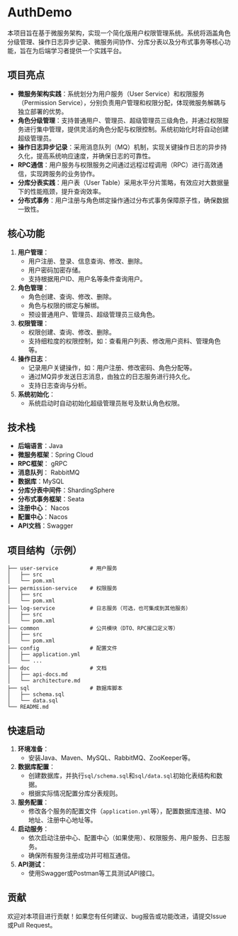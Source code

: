 # AuthDemo
本项目旨在基于微服务架构，实现一个简化版用户权限管理系统。系统将涵盖角色分级管理、操作日志异步记录、微服务间协作、分库分表以及分布式事务等核心功能，旨在为后端学习者提供一个实践平台。

## 项目亮点

  * **微服务架构实践**：系统划分为用户服务（User Service）和权限服务（Permission Service），分别负责用户管理和权限分配，体现微服务解耦与独立部署的优势。
  * **角色分级管理**：支持普通用户、管理员、超级管理员三级角色，并通过权限服务进行集中管理，提供灵活的角色分配与权限控制。系统初始化时将自动创建超级管理员。
  * **操作日志异步记录**：采用消息队列（MQ）机制，实现关键操作日志的异步持久化，提高系统响应速度，并确保日志的可靠性。
  * **RPC通信**：用户服务与权限服务之间通过远程过程调用（RPC）进行高效通信，实现跨服务的业务协作。
  * **分库分表实践**：用户表（User Table）采用水平分片策略，有效应对大数据量下的性能瓶颈，提升查询效率。
  * **分布式事务**：用户注册与角色绑定操作通过分布式事务保障原子性，确保数据一致性。

## 核心功能

1.  **用户管理**：
      * 用户注册、登录、信息查询、修改、删除。
      * 用户密码加密存储。
      * 支持根据用户ID、用户名等条件查询用户。
2.  **角色管理**：
      * 角色创建、查询、修改、删除。
      * 角色与权限的绑定与解绑。
      * 预设普通用户、管理员、超级管理员三级角色。
3.  **权限管理**：
      * 权限创建、查询、修改、删除。
      * 支持细粒度的权限控制，如：查看用户列表、修改用户资料、管理角色等。
4.  **操作日志**：
      * 记录用户关键操作，如：用户注册、修改密码、角色分配等。
      * 通过MQ异步发送日志消息，由独立的日志服务进行持久化。
      * 支持日志查询与分析。
5.  **系统初始化**：
      * 系统启动时自动初始化超级管理员账号及默认角色权限。

## 技术栈

  * **后端语言**：Java 
  * **微服务框架**：Spring Cloud 
  * **RPC框架**： gRPC
  * **消息队列**： RabbitMQ
  * **数据库**：MySQL 
  * **分库分表中间件**：ShardingSphere
  * **分布式事务框架**：Seata 
  * **注册中心**： Nacos 
  * **配置中心**：Nacos 
  * **API文档**：Swagger

## 项目结构（示例）

```
├── user-service          # 用户服务
│   ├── src
│   └── pom.xml
├── permission-service    # 权限服务
│   ├── src
│   └── pom.xml
├── log-service           # 日志服务（可选，也可集成到其他服务）
│   ├── src
│   └── pom.xml
├── common                # 公共模块（DTO、RPC接口定义等）
│   ├── src
│   └── pom.xml
├── config                # 配置文件
│   ├── application.yml
│   └── ...
├── doc                   # 文档
│   ├── api-docs.md
│   └── architecture.md
├── sql                   # 数据库脚本
│   ├── schema.sql
│   └── data.sql
└── README.md
```

## 快速启动

1.  **环境准备**：
      * 安装Java、Maven、MySQL、RabbitMQ、ZooKeeper等。
2.  **数据库配置**：
      * 创建数据库，并执行`sql/schema.sql`和`sql/data.sql`初始化表结构和数据。
      * 根据实际情况配置分库分表规则。
3.  **服务配置**：
      * 修改各个服务的配置文件（`application.yml`等），配置数据库连接、MQ地址、注册中心地址等。
4.  **启动服务**：
      * 依次启动注册中心、配置中心（如果使用）、权限服务、用户服务、日志服务。
      * 确保所有服务注册成功并可相互通信。
5.  **API测试**：
      * 使用Swagger或Postman等工具测试API接口。

## 贡献

欢迎对本项目进行贡献！如果您有任何建议、bug报告或功能改进，请提交Issue或Pull Request。


